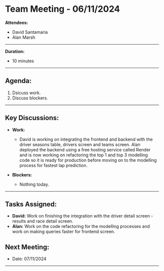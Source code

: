 # Team Meeting - 06/11/2024


**Attendees:**  
- David Santamaria
- Alan Marsh

---

**Duration:**
- 10 minutes

---

## Agenda:

1. Dsicuss work.
2. Discuss blockers.

---

## Key Discussions:

- **Work:**
  - David is working on integrating the frontend and backend with the driver seasons table, drivers screen and teams screen. Alan deployed the backend using a free hosting service called Render and is now working on refactoring the top 1 and top 3 modelling code so it is ready for production before moving on to the modelling process for fastest lap prediction.

- **Blockers:**
  - Nothing today.

---

## Tasks Assigned:

- **David:** Work on finishing the integration with the driver detail screen - results and race detail screen.
- **Alan:** Work on the code refactoring for the modelling processes and work on making queries faster for frontend screen.

## Next Meeting:
- Date: 07/11/2024

---